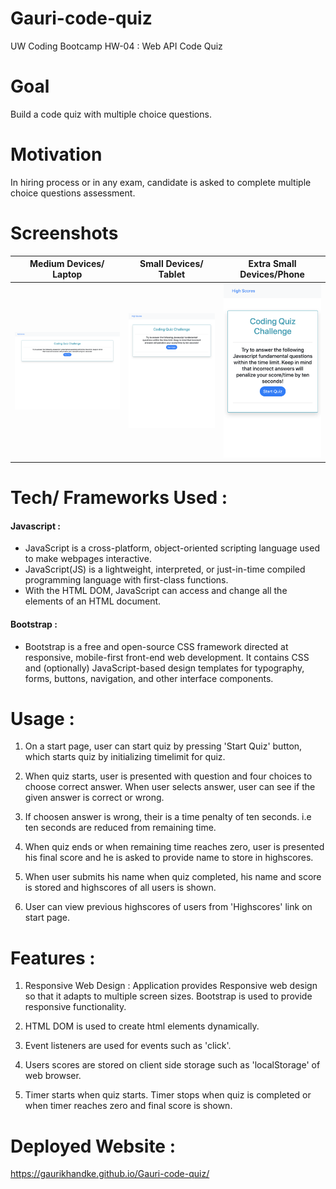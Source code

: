 # Gauri-code-quiz
UW Coding Bootcamp HW-04 : Web API Code Quiz

# Goal 

Build a code quiz with multiple choice questions.

# Motivation

In hiring process or in any exam, candidate is asked to complete multiple choice questions assessment. 

# Screenshots

|Medium Devices/ Laptop|Small Devices/ Tablet|Extra Small Devices/Phone
|--|--|--
|![Laptop](images/Laptop.png)|![Tablet](images/Tablet.png)|![Phone](images/Mobile.png)

# Tech/ Frameworks Used : 

#### Javascript : 
* JavaScript is a cross-platform, object-oriented scripting language used to make webpages interactive.
* JavaScript(JS) is a lightweight, interpreted, or just-in-time compiled programming language with first-class functions. 
* With the HTML DOM, JavaScript can access and change all the elements of an HTML document.

#### Bootstrap : 

* Bootstrap is a free and open-source CSS framework directed at responsive, mobile-first front-end web development. It contains CSS and (optionally) JavaScript-based design templates for typography, forms, buttons, navigation, and other interface components.

# Usage : 

1. On a start page, user can start quiz by pressing 'Start Quiz' button, which starts quiz by initializing timelimit for quiz.

2. When quiz starts, user is presented with question and four choices to choose correct answer. When user selects answer, user can see if the given answer is correct or wrong.

3. If choosen answer is wrong, their is a time penalty of ten seconds. i.e ten seconds are reduced from remaining time.

4. When quiz ends or when remaining time reaches zero, user is presented his final score and he is asked to provide name to store in highscores.

5. When user submits his name when quiz completed, his name and score is stored and highscores of all users is shown.

6. User can view previous highscores of users from 'Highscores' link on start page.
 

# Features : 

1. Responsive Web Design : Application provides Responsive web design so that it adapts to multiple screen sizes. Bootstrap is used to provide responsive functionality.

2. HTML DOM is used to create html elements dynamically.

3. Event listeners are used for events such as 'click'.

4. Users scores are stored on client side storage such as 'localStorage' of web browser.

5. Timer starts when quiz starts. Timer stops when quiz is completed or when timer reaches zero and final score is shown.

# Deployed Website : 
https://gaurikhandke.github.io/Gauri-code-quiz/
